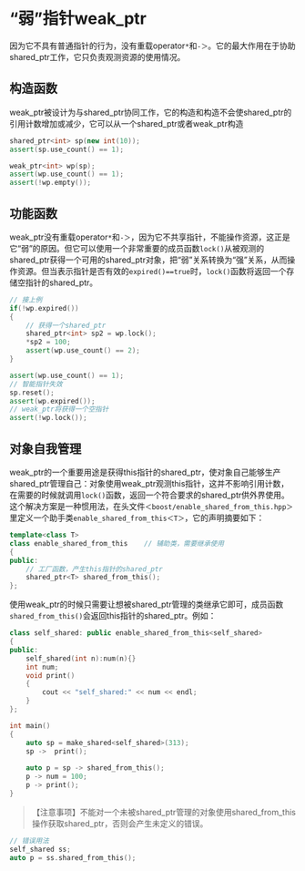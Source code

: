 # “弱”指针weak_ptr

因为它不具有普通指针的行为，没有重载operator`*`和`-＞`。它的最大作用在于协助shared_ptr工作，它只负责观测资源的使用情况。

## 构造函数

weak_ptr被设计为与shared_ptr协同工作，它的构造和构造不会使shared_ptr的引用计数增加或减少，它可以从一个shared_ptr或者weak_ptr构造

```c++
shared_ptr<int> sp(new int(10));
assert(sp.use_count() == 1);

weak_ptr<int> wp(sp);
assert(wp.use_count() == 1);
assert(!wp.empty());
```

## 功能函数

weak_ptr没有重载operator`*`和`-＞`，因为它不共享指针，不能操作资源，这正是它“弱”的原因。但它可以使用一个非常重要的成员函数`lock()`从被观测的shared_ptr获得一个可用的shared_ptr对象，把“弱”关系转换为“强”关系，从而操作资源。但当表示指针是否有效的`expired()==true`时，`lock()`函数将返回一个存储空指针的shared_ptr。

```c++
// 接上例
if(!wp.expired())
{
    // 获得一个shared_ptr
    shared_ptr<int> sp2 = wp.lock();
    *sp2 = 100;
    assert(wp.use_count() == 2);
}

assert(wp.use_count() == 1);
// 智能指针失效
sp.reset();
assert(wp.expired());
// weak_ptr将获得一个空指针
assert(!wp.lock());
```

## 对象自我管理  

weak_ptr的一个重要用途是获得this指针的shared_ptr，使对象自己能够生产shared_ptr管理自己：对象使用weak_ptr观测this指针，这并不影响引用计数，在需要的时候就调用`lock()`函数，返回一个符合要求的shared_ptr供外界使用。
这个解决方案是一种惯用法，在头文件`＜boost/enable_shared_from_this.hpp＞`里定义一个助手类`enable_shared_from_this＜T＞`，它的声明摘要如下：

```c++
template<class T>
class enable_shared_from_this    // 辅助类，需要继承使用
{
public:
    // 工厂函数，产生this指针的shared_ptr
    shared_ptr<T> shared_from_this();
};
```

使用weak_ptr的时候只需要让想被shared_ptr管理的类继承它即可，成员函数`shared_from_this()`会返回this指针的shared_ptr。例如：

```c++
class self_shared: public enable_shared_from_this<self_shared>
{
public:
    self_shared(int n):num(n){}
    int num;
    void print()
    {
        cout << "self_shared:" << num << endl;
    }
};

int main()
{
    auto sp = make_shared<self_shared>(313);
    sp ->  print();
    
    auto p = sp -> shared_from_this();
    p -> num = 100;
    p -> print();
}
```

> 【注意事项】不能对一个未被shared_ptr管理的对象使用shared_from_this操作获取shared_ptr，否则会产生未定义的错误。

```c++
// 错误用法
self_shared ss;
auto p = ss.shared_from_this();
```

